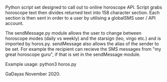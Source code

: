 Python script set designed to call out to online horoscope API.  Script grabs horoscope text then divides returned text into 158 character section.  Each section is then sent in order to a user by utilising a globalSMS user / API account.

The sendMessage.py module allows the user to change between horoscope modes (daily vs weekly) and the starsign (leo, virgo etc.) and is imported by horos.py. sendMessage also allows the alias of the sender to be set.  For example the recipient can recieve the SMS messages from "my great horoscope guru", if that is set in the sendMessage module.   

Example usage: python3 horos.py
   
GaDayas November 2020.
